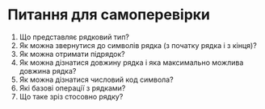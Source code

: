 # Питання для самоперевірки

1. Що представляє рядковий тип?
2. Як можна звернутися до символів рядка (з початку рядка і з кінця)?
3. Як можна отримати підрядок?
4. Як можна дізнатися довжину рядка і яка максимально можлива довжина рядка?
5. Як можна дізнатися числовий код символа?
6. Які базові операції з рядками?
7. Що таке зріз стосовно рядку?